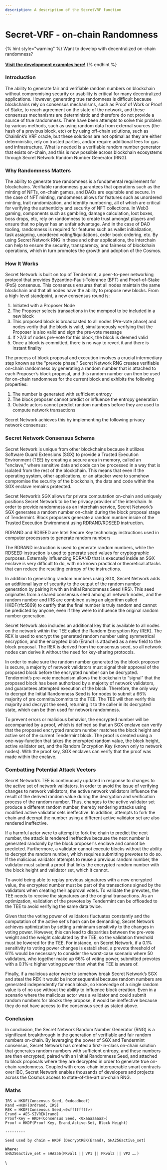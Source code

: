 ```yaml
---
description: A description of the SecretVRF function
---
```


# Secret-VRF - on-chain Randomness



{% hint style="warning" %}
Want to develop with decentralized on-chain randomness? \
\
[**Visit the development examples here!**](../../development-concepts/randomness-api.md)
{% endhint %}

### Introduction

The ability to generate fair and verifiable random numbers on blockchain without compromising security or usability is critical for many decentralized applications. However, generating true randomness is difficult because blockchains rely on consensus mechanisms, such as Proof of Work or Proof of Stake, to reach agreement on the state of the network, and these consensus mechanisms are deterministic and therefore do not provide a source of true randomness. There have been attempts to solve this problem by various methods, such as using random data from external sources (the hash of a previous block, etc) or by using off-chain solutions, such as Chainlink’s VRF oracle, but these solutions are not optimal as they are either deterministic, rely on trusted parties, and/or require additional fees for gas and infrastructure. What is needed is a verifiable random number generator that exists on-chain, and this is now possible across blockchain ecosystems through Secret Network Random Number Generator (RNG). &#x20;

### Why Randomness Matters

The ability to generate true randomness is a fundamental requirement for blockchains. Verifiable randomness guarantees that operations such as the minting of NFTs, on-chain games, and DAOs are equitable and secure. In the case of NFT minting, randomness allows for features such as unordered minting, trait randomization, and identity numbering, all of which are critical for verifying the authenticity and security of NFT collections. In Web3 gaming, components such as gambling, damage calculation, loot boxes, boss drops, etc, rely on randomness to create trust amongst players and ensure that no player has an unfair advantage. And in the case of DAO tooling, randomness is required for features such as wallet initialization, task assigning, unordered voting/liquidations, order book ordering, etc. By using Secret Network RNG in these and other applications, the Interchain can help to ensure the security, transparency, and fairness of blockchain operations, which in turn promotes the growth and adoption of the Cosmos.&#x20;

### How It Works

Secret Network is built on top of Tendermint, a peer-to-peer networking protocol that provides Byzantine-Fault-Tolerance (BFT) and Proof-of-Stake (PoS) consensus. This consensus ensures that all nodes maintain the same blockchain and that all nodes have the ability to propose new blocks. From a high-level standpoint, a new consensus round is:

1. Initiated with a Proposer Node
2. The Proposer selects transactions in the mempool to be included in a new block
3. This proposed block is broadcasted to all nodes (Pre-vote phase) and nodes verify that the block is valid, simultaneously verifying that the Proposer is also valid and sign the pre-vote message
4. If >2/3 of nodes pre-vote for this block, the block is deemed valid&#x20;
5. Once a block is committed, there is no way to revert it and there is instant finality

The process of block proposal and execution involves a crucial intermediary step known as the "prevote phase." Secret Network RNG creates verifiable on-chain randomness by generating a random number that is attached to each Proposer’s block proposal, and this random number can then be used for on-chain randomness for the current block and exhibits the following properties:

1. The number is generated with sufficient entropy
2. The block proposer cannot predict or influence the entropy generation&#x20;
3. Outside actors cannot predict random numbers before they are used to compute network transactions

Secret Network achieves this by implementing the following privacy network consensus:&#x20;

### **Secret Network Consensus Schema**

Secret Network is unique from other blockchains because it utilizes Software Guard Extensions (SGX) to provide a Trusted Execution Environment (TEE) by creating a secure area in memory, called an "enclave," where sensitive data and code can be processed in a way that is isolated from the rest of the blockchain. This means that even if the operating system, other applications, or an attacker were to somehow compromise the security of the blockchain, the data and code within the SGX enclave remains protected.&#x20;

Secret Network’s SGX allows for private computation on-chain and uniquely positions Secret Network to be the privacy provider of the interchain. In order to provide randomness as an interchain service, Secret Network’s SGX generates a random number on-chain during the block proposal stage of Tendermint. Block proposers generate a random number inside of the Trusted Execution Environment using RDRAND/RDSEED instruction.

RDRAND and RDSEED are Intel Secure Key technology instructions used in computer processors to generate random numbers&#x20;

The RDRAND instruction is used to generate random numbers, while the RDSEED instruction is used to generate seed values for cryptographic purposes. Externally influencing RDRAND that is executed inside an SGX enclave is very difficult to do, with no known practical or theoretical attacks that can reduce the resulting entropy of the instructions.&#x20;

In addition to generating random numbers using SGX, Secret Network adds an additional layer of security to the output of the random number generation by pairing it with an Initial Randomness Seed (IRS). This seed originates from a shared consensus seed among all network nodes, and the random number and IRS are combined using an algorithm called HKDF(rfc5869) to certify that the final number is truly random and cannot be predicted by anyone, even if they were to influence the original random number generation.&#x20;

Secret Network also includes an additional key that is available to all nodes on the network within the TEE called the Random Encryption Key (REK). The REK is used to encrypt the generated random number using symmetrical encryption, and the encrypted blob (Erand) is attached as a new field to the block proposal. The REK is derived from the consensus seed, so all network nodes can derive it without the need for key-sharing protocols.

In order to make sure the random number generated by the block proposer is secure, a majority of network validators must signal their approval of the proposed block before the encrypted number can be decrypted. Tendermint’s pre-vote mechanism allows the blockchain to “signal” that the proposed block has been authorized by a majority of network validators, and guarantees attempted execution of the block. Therefore, the only way to decrypt the Initial Randomness Seed is for nodes to submit a 66% majority of pre commits/commits to the TEE. The TEE will then verify this majority and decrypt the seed, returning it to the caller in its decrypted state, which can be then used for network randomness.&#x20;

To prevent errors or malicious behavior, the encrypted number will be accompanied by a proof, which is defined so that an SGX enclave can verify that the proposed encrypted random number matches the block height and active set of the current Tendermint block. The proof is created using a one-way-function that takes the encrypted random value, the block height, active validator set, and the Random Encryption Key (known only to network nodes). With the proof key, SGX enclaves can verify that the proof was made within the enclave.&#x20;

### **Combatting Potential Attack Vectors**&#x20;

Secret Network’s TEE is continuously updated in response to changes to the active set of network validators. In order to avoid the issue of verifying changes to network validators, the active network validators influence the result of the derived random value during the decryption and verification process of the random number. Thus, changes to the active validator set produce a different random number, thereby rendering attacks using modified active validator sets ineffective. In addition, attempts to fork the chain and decrypt the number using a different active validator set are also rendered ineffective.&#x20;

If a harmful actor were to attempt to fork the chain to predict the next number, the attack is rendered ineffective because the next number is generated randomly by the block proposer's enclave and cannot be predicted. Furthermore, a validator cannot execute blocks without the ability to decrypt the random number, which requires submitting prevotes to do so. If the malicious validator attempts to reuse a previous random number, the validator must submit a proof that links the encrypted random number with the block height and validator set, which it cannot.

To avoid being able to replay previous signatures with a new encrypted value, the encrypted number must be part of the transactions signed by the validators when creating their approval votes. To validate the prevotes, the TEE needs to receive the signatures and the original transactions. As an optimization, validation of the prevotes by Tendermint can be offloaded to the TEE to avoid verifying the same data twice.

Given that the voting power of validators fluctuates constantly and the computation of the active set's hash can be demanding, Secret Network achieves optimization by setting a minimum sensitivity to the changes in voting power. However, this can lead to disparities between the pre-vote weight and the weight calculated by the TEE, so the validation threshold must be lowered for the TEE. For instance, on Secret Network, if a 0.1% sensitivity to voting power changes is established, a prevote threshold of 61% would be necessary to consider the worst-case scenario where 50 validators, who together make up 66% of voting power, submitted prevotes with a 0.1%-ε higher voting power than what the TEE is aware of.

Finally, if a malicious actor were to somehow break Secret Network’s SGX and steal the REK it would be inconsequential because random numbers are generated independently for each block, so knowledge of a single random value is of no use without the ability to influence block creation. Even in a scenario where the malicious actor was a validator and could submit random numbers for blocks they propose, it would be ineffective because they do not have access to the consensus seed as stated above.&#x20;

### Conclusion

In conclusion, the Secret Network Random Number Generator (RNG) is a significant breakthrough in the generation of verifiable and fair random numbers on-chain. By leveraging the power of SGX and Tendermint consensus, Secret Network has created a first-in-class on-chain solution that generates random numbers with sufficient entropy, and these numbers are then encrypted, paired with an Initial Randomness Seed, and attached to block proposals where they are decrypted in order to generate true on-chain randomness. Coupled with cross-chain interoperable smart contracts over IBC, Secret Network enables thousands of developers and projects across the Cosmos access to state-of-the-art on-chain RNG.&#x20;

### Maths&#x20;

<pre class="language-go"><code class="lang-go">IRS = HKDF(Consensus Seed, 0xdeadbeef)
Rand =HKDF(Ordrand, IRS)
REK = HKDF(Consensus Seed,&#x3C;0xffffffff>)
Erand = AES-SIVREK(rand)  
Proof-Key = HKDF(Consensus Seed, &#x3C;0xaaaaaaaa>)
Proof = HKDF(Proof Key, Erand,Active-Set, Block Height) 

---------

Seed used by chain = HKDF (DecryptREK(Erand), SHA256active_set)
<strong>
</strong><strong>Where:
</strong>SHA256active_set = SHA256(PKval1 || VP1 || PKval2 || VP2 ….)
</code></pre>

\
